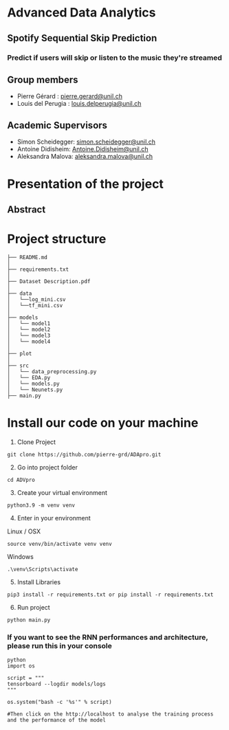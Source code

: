 # Advanced Data Analytics
## Spotify Sequential Skip Prediction
### Predict if users will skip or listen to the music they're streamed


## Group members
* Pierre Gérard : pierre.gerard@unil.ch
* Louis del Perugia : louis.delperugia@unil.ch

## Academic Supervisors
* Simon Scheidegger: simon.scheidegger@unil.ch
* Antoine Didisheim: Antoine.Didisheim@unil.ch
* Aleksandra Malova: aleksandra.malova@unil.ch

# Presentation of the project

## Abstract

# Project structure

```
├── README.md
│
├── requirements.txt
│
├── Dataset Description.pdf
│
├── data
│   └──log_mini.csv           
│   └──tf_mini.csv
│
├── models
│   └── model1          
│   └── model2
│   └── model3
│   └── model4
│
├── plot
│
├── src          
│   └── data_preprocessing.py
│   └── EDA.py
│   └── models.py
│   └── Neunets.py
├── main.py

```

# Install our code on your machine

1) Clone Project
```
git clone https://github.com/pierre-grd/ADApro.git
```

2) Go into project folder

```
cd ADVpro
```
3) Create your virtual environment


```
python3.9 -m venv venv
```


4) Enter in your environment

Linux / OSX

```
source venv/bin/activate venv venv
```

Windows

```
.\venv\Scripts\activate
```

5) Install Libraries
```
pip3 install -r requirements.txt or pip install -r requirements.txt
```

6) Run project

```
python main.py
```

### If you want to see the RNN performances and architecture, please run this in your console
```
python
import os

script = """
tensorboard --logdir models/logs
"""

os.system("bash -c '%s'" % script)

#Then click on the http://localhost to analyse the training process and the performance of the model

```

